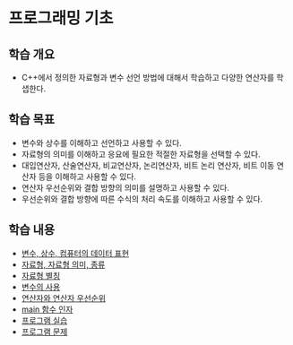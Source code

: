 # 프로그래밍 기초

## 학습 개요

- C++에서 정의한 자료형과 변수 선언 방법에 대해서 학습하고 다양한 연산자를 학샙한다. 

## 학습 목표
- 변수와 상수를 이해하고 선언하고 사용할 수 있다. 
- 자료형의 의미를 이해하고 응요에 필요한 적절한 자료형을 선택할 수 있다. 
- 대입연산자, 산술연산자, 비교연산자, 논리연산자, 비트 논리 연산자, 비트 이동 연산자 등을 이해하고 사용할 수 있다. 
- 연산자 우선순위와 결합 방향의 의미를 설명하고 사용할 수 있다.
- 우선순위와 결합 방향에 따른 수식의 처리 속도를 이해하고 사용할 수 있다. 

## 학습 내용 
- [변수, 상수, 컴퓨터의 데이터 표현](./Data_and_Variables.md)  
- [자료형, 자료형 의미, 종류](./DataType.md)
- [자료형 별칭](./TypeAlias.md)
- [변수의 사용](./VariableUsage.md)
- [연산자와 연산자 우선순위](./Operators.md)
- [main 함수 인자](./main_func_arg.md)
- [프로그램 실습](./Labs.md)
- [프로그램 문제](./Problems.md)
